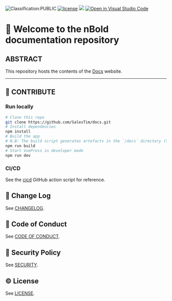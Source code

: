 ![Classification:PUBLIC](https://img.shields.io/badge/🔖_Classification-PUBLIC-blue)
[![license](https://img.shields.io/badge/©️_License-MIT-yellow?style=flat)](./LICENSE.md)
[![](https://img.shields.io/badge/semver-2.0.0-informational)](https://semver.org)
[![Open in Visual Studio Code](https://open.vscode.dev/badges/open-in-vscode.svg)](https://open.vscode.dev/salestim/docs)

# 👋 Welcome to the nBold documentation repository

## ABSTRACT
This repository hosts the contents of the [Docs](https://docs.nbold.co/) website.

---

## 🚀 CONTRIBUTE

### Run locally

```sh
# Clone this repo
git clone https://github.com/SalesTim/docs.git
# Install dependencies
npm install
# Build the app
# N.B: The build script generates artefacts in the `/docs` directory (Static assets are generated by VuePress) to be served by GitHub Pages
npm run build
# Start VuePress in developer mode
npm run dev
```

### CI/CD

See the [cicd](./.github/workflows/cicd.yml) GitHub action script for reference.


## 📃 Change Log
See [CHANGELOG](./CHANGELOG.md).

## 🛂 Code of Conduct
See [CODE OF CONDUCT](./CODE_OF_CONDUCT.md).

## 🔐 Security Policy
See [SECURITY](./SECURITY.md).

## © License
See [LICENSE](./LICENSE.md).
